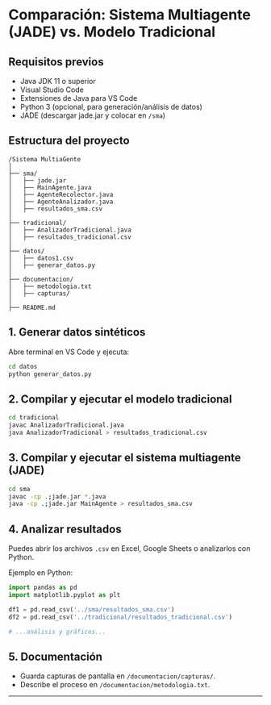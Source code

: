 # Comparación: Sistema Multiagente (JADE) vs. Modelo Tradicional

## Requisitos previos

- Java JDK 11 o superior
- Visual Studio Code
- Extensiones de Java para VS Code
- Python 3 (opcional, para generación/análisis de datos)
- JADE (descargar jade.jar y colocar en `/sma`)

## Estructura del proyecto

```
/Sistema MultiaGente
│
├── sma/
│   ├── jade.jar
│   ├── MainAgente.java
│   ├── AgenteRecolector.java
│   ├── AgenteAnalizador.java
│   ├── resultados_sma.csv
│
├── tradicional/
│   ├── AnalizadorTradicional.java
│   ├── resultados_tradicional.csv
│
├── datos/
│   ├── datos1.csv
│   ├── generar_datos.py
│
├── documentacion/
│   ├── metodologia.txt
│   ├── capturas/
│
├── README.md
```

## 1. Generar datos sintéticos

Abre terminal en VS Code y ejecuta:

```sh
cd datos
python generar_datos.py
```

## 2. Compilar y ejecutar el modelo tradicional

```sh
cd tradicional
javac AnalizadorTradicional.java
java AnalizadorTradicional > resultados_tradicional.csv
```

## 3. Compilar y ejecutar el sistema multiagente (JADE)

```sh
cd sma
javac -cp .;jade.jar *.java
java -cp .;jade.jar MainAgente > resultados_sma.csv
```

## 4. Analizar resultados

Puedes abrir los archivos `.csv` en Excel, Google Sheets o analizarlos con Python.

Ejemplo en Python:

```python
import pandas as pd
import matplotlib.pyplot as plt

df1 = pd.read_csv('../sma/resultados_sma.csv')
df2 = pd.read_csv('../tradicional/resultados_tradicional.csv')

# ...análisis y gráficos...
```

## 5. Documentación

- Guarda capturas de pantalla en `/documentacion/capturas/`.
- Describe el proceso en `/documentacion/metodologia.txt`.

---
